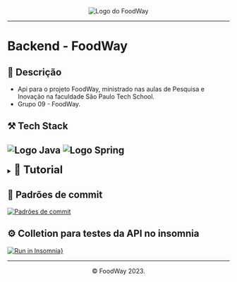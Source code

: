 <div align="center">
  <img src="https://gcdnb.pbrd.co/images/4OXTZqrRq5pm.png?o=1" alt="Logo do FoodWay">
</div>

---
# Backend - FoodWay

## 📝 Descrição
- Api para o projeto FoodWay, ministrado nas aulas de Pesquisa e Inovação na faculdade São Paulo Tech School.
- Grupo 09 - FoodWay.

## ⚒️ Tech Stack
![Logo Java](https://img.shields.io/badge/Java-ED8B00?style=for-the-badge&logo=java&logoColor=white)
![Logo Spring](https://img.shields.io/badge/Spring-6DB33F?style=for-the-badge&logo=spring&logoColor=white)
---
<details>
    <summary><b><font size="5px">📗 Tutorial</font></b></summary>
    <ol>
        <h4>Quando for visualizar o projeto seguir os seguintes passos</h4>
        <li>Clonar o Repositório</li>
            <code>git clone https://github.com/Food-Way/Backend.git</code>
        <li>Abrir a IDE IntelliJ</li>
        <li>File > Open > Selecionar POM.xml do projeto</li>
        <li>Esperar o Maven baixar as dependências</li>
        <li>Executar o projeto</li>
        <li type="square"> <h3>Quando for editar o projeto seguir os seguintes passos</h3></li>
        <li type="square"> <h4>Além dos passos de 2 à 6</h4></li>
        <li>Abrir o terminal do git na pasta do projeto</li>
        <li>Ir para a branch dev</li>
        <code>git checkout dev</code>
        <li>Criar uma branch para conter suas alterações com base na branch dev</li>
        <code>git checkout -b feature/nome-da-branch</code>
        <li>Após realizar as alterações, adicionar os arquivos alterados</li>
        <code>git add .</code>
        <li>Commitar as alterações</li>
        <code>git commit -m "Mensagem do commit"</code>
        <li>Enviar as alterações para o repositório remoto</li>
        <code>git push origin feature/nome-da-branch</code>
        <li>Abrir pull request da branch feature para a branch dev</li>
        <li>Abrir pull request para a branch main <b>somente no tempo estipulado para o merge</b></li>
    </ol>

> 💡 Pull requests necessitam da aprovação de 2 membros do time para serem aceitos

</details>

## 📜 Padrões de commit 
[![Padrões de commit](https://img.shields.io/badge/Padrões%20de%20commit-blue)](https://github.com/iuricode/padroes-de-commits)

## ⚙️ Colletion para testes da API no insomnia
[![Run in Insomnia}](https://img.shields.io/badge/Run%20in-Insomnia-orange?style=for-the-badge&logo=insomnia)](https://bandteccom.sharepoint.com/:u:/s/Grupogrupo/ERLP8BN5YcpDkKiK07ValIYBWrrNBTio2TMkaVOgSJXhjw?e=UbsSbX)

[//]: # ([![Run in Insomnia]&#40;https://insomnia.rest/images/run.svg&#41;]&#40;https://insomnia.rest/run/?label=FoodWay&uri=https%3A%2F%2Fraw.githubusercontent.com%2FFood-Way%2FBackend%2Fmain%2FInsomnia.json&#41;)



---
<center>©️ FoodWay 2023.</center>